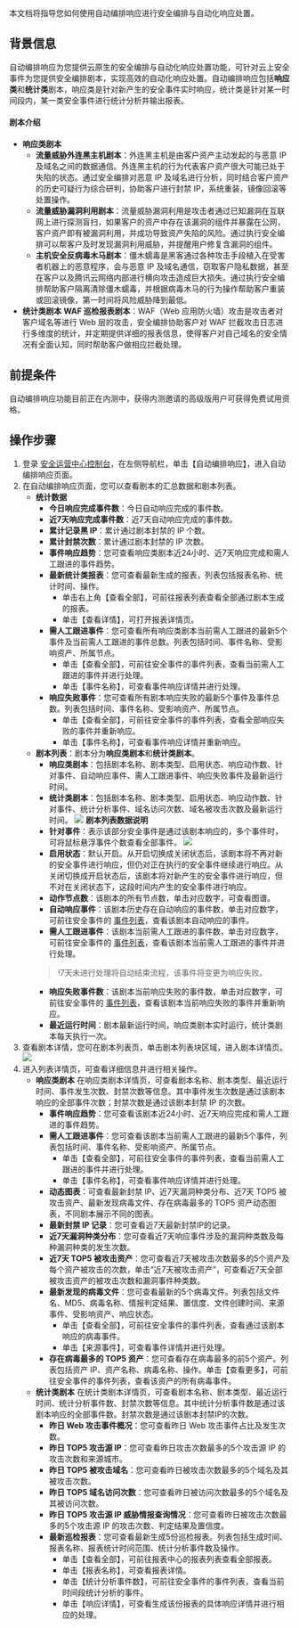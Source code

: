 本文档将指导您如何使用自动编排响应进行安全编排与自动化响应处置。
## 背景信息
自动编排响应为您提供云原生的安全编排与自动化响应处置功能，可针对云上安全事件为您提供安全编排剧本，实现高效的自动化响应处置。自动编排响应包括**响应类**和**统计类**剧本，响应类是针对新产生的安全事件实时响应，统计类是针对某一时间段内，某一类安全事件进行统计分析并输出报表。
#### 剧本介绍
- **响应类剧本**
	- **流量威胁外连黑主机剧本**：外连黑主机是由客户资产主动发起的与恶意 IP 及域名之间的数据通信。外连黑主机的行为代表客户资产很大可能已处于失陷的状态。通过安全编排对恶意 IP 及域名进行分析，同时结合客户资产的历史可疑行为综合研判，协助客户进行封禁 IP，系统重装，镜像回滚等处置操作。
	- **流量威胁漏洞利用剧本**：流量威胁漏洞利用是攻击者通过已知漏洞在互联网上进行探测盲扫，如果客户的资产中存在该漏洞的组件并暴露在公网，客户资产即有被漏洞利用，并成功导致资产失陷的风险。通过执行安全编排可以帮客户及时发现漏洞利用威胁，并提醒用户修复含漏洞的组件。
	- **主机安全反病毒木马剧本**：僵木蠕毒是黑客通过各种攻击手段植入在受害者机器上的恶意程序，会与恶意 IP 及域名通信，窃取客户隐私数据，甚至在客户以及腾讯云网络内部进行横向攻击造成巨大损失。通过执行安全编排帮助客户隔离清除僵木蠕毒，并根据病毒木马的行为操作帮助客户重装或回滚镜像，第一时间将风险威胁降到最低。
- **统计类剧本**
**WAF 巡检报表剧本**：WAF（Web 应用防火墙）攻击是攻击者对客户域名等进行 Web 层的攻击，安全编排协助客户对 WAF 拦截攻击日志进行多维度的统计，并定期提供详细的报表信息，使得客户对自己域名的安全情况有全面认知，同时帮助客户做相应拦截处理。

## 前提条件
自动编排响应功能目前正在内测中，获得内测邀请的高级版用户可获得免费试用资格。

## 操作步骤
1. 登录 [安全运营中心控制台](https://console.cloud.tencent.com/ssav2/soar)，在左侧导航栏，单击【自动编排响应】，进入自动编排响应页面。
2. 在自动编排响应页面，您可以查看剧本的汇总数据和剧本列表。
	- **统计数据**
		- **今日响应完成事件数**：今日自动响应完成的事件数。
		- **近7天响应完成事件数**：近7天自动响应完成的事件数。
		- **累计记录黑 IP**：累计通过剧本封禁的 IP 个数。
		- **累计封禁次数**：累计通过剧本封禁的 IP 次数。
		- **事件响应趋势**：您可查看响应类剧本近24小时、近7天响应完成和需人工跟进的事件趋势。
		- **最新统计类报表**：您可查看最新生成的报表，列表包括报表名称、统计时间、操作。
			- 单击右上角【查看全部】，可前往报表列表查看全部通过剧本生成的报表。
			- 单击【查看详情】，可打开报表详情页。
		- **需人工跟进事件**：您可查看所有响应类剧本当前需人工跟进的最新5个事件及当前需人工跟进的事件总数。列表包括时间、事件名称、受影响资产、所属节点。
			- 单击【查看全部】，可前往安全事件的事件列表，查看当前需人工跟进的事件并进行处理。
			- 单击【事件名称】，可查看事件响应详情并进行处理。
		- **响应失败事件**：您可查看所有剧本响应失败的最新5个事件及事件总数。列表包括时间、事件名称、受影响资产、所属节点。
			- 单击【查看全部】，可前往安全事件的事件列表，查看全部响应失败的事件并重新响应。
			- 单击【事件名称】，可查看事件响应详情并重新响应。
	- **剧本列表**：剧本分为**响应类剧本**和**统计类剧本**。
		- **响应类剧本**：包括剧本名称、剧本类型、启用状态、响应动作数、针对事件、自动响应事件、需人工跟进事件、响应失败事件及最新运行时间。
		- **统计类剧本**：包括剧本名称、剧本类型、启用状态、响应动作数、针对事件、统计分析事件、域名访问次数、域名被攻击次数及最新运行时间。
	![](https://main.qcloudimg.com/raw/f296e4afb6a3a35d6f62665bd50e2500.png)
	**剧本列表数据说明**
		- **针对事件**：表示该部分安全事件是通过该剧本响应的，多个事件时，可将鼠标悬浮事件个数查看全部事件。
	![](https://main.qcloudimg.com/raw/49c9f6aa49eb3a9d5d586012e04e9289.png)
		- **启用状态**：默认开启。从开启切换成关闭状态后，该剧本将不再对新的安全事件进行响应，但仍对正在执行的安全事件继续进行响应。从关闭切换成开启状态后，该剧本将对新产生的安全事件进行响应，但不对在关闭状态下，这段时间内产生的安全事件进行响应。
		- **动作节点数**：该剧本的所有节点数，单击对应数字，可查看图谱。
		- **自动响应事件**：该剧本历史存在自动响应的事件数，单击对应数字，可前往安全事件的 [事件列表](https://console.cloud.tencent.com/ssav2/event/eventList)，查看该剧本自动响应的事件。
		- **需人工跟进事件**：该剧本当前需人工跟进的事件数，单击对应数字，可前往安全事件的 [事件列表](https://console.cloud.tencent.com/ssav2/event/eventList)，查看该剧本当前需人工跟进的事件并进行处理。
		>!7天未进行处理将自动结束流程，该事件将变更为响应失败。
		- **响应失败事件数**：该剧本当前响应失败的事件数，单击对应数字，可前往安全事件的 [事件列表](https://console.cloud.tencent.com/ssav2/event/eventList)，查看该剧本当前响应失败的事件并重新响应。
		- **最近运行时间**：剧本最新运行时间，响应类剧本实时运行，统计类剧本每天执行一次。
3. 查看剧本详情，您可在剧本列表页，单击剧本列表块区域，进入剧本详情页。
![](https://main.qcloudimg.com/raw/c030634647417b6fb3821702163676a9.jpg)
4. 进入列表详情页，可查看详细信息并进行相关操作。
	- **响应类剧本**
在响应类剧本详情页，可查看剧本名称、剧本类型、最近运行时间、事件发生次数、封禁次数等信息。其中事件发生次数是通过该剧本响应的全部事件次数；封禁次数是通过该剧本封禁 IP 的次数。
		- **事件响应趋势**：您可查看该剧本近24小时、近7天响应完成和需人工跟进的事件趋势。
		- **需人工跟进事件**：您可查看该剧本当前需人工跟进的最新5个事件，列表包括时间、事件名称、受影响资产、所属节点。
			- 单击【查看全部】，可前往安全事件的事件列表，查看当前需人工跟进的事件并进行处理。
			- 单击【事件名称】，可查看事件响应详情并进行处理。
		- **动态图表**：可查看最新封禁 IP、近7天漏洞种类分布、近7天 TOP5 被攻击资产、最新发现病毒文件、存在病毒最多的 TOP5 资产动态图表，不同剧本展示不同的图表。
		- **最新封禁 IP 记录**：您可查看近7天最新封禁IP的记录。
		- **近7天漏洞种类分布**：您可查看近7天响应事件涉及的漏洞种类数及每种漏洞种类的发生次数。
		- **近7天 TOP5 被攻击资产**：您可查看近7天被攻击次数最多的5个资产及每个资产被攻击的次数，单击“近7天被攻击资产”，可查看近7天全部被攻击资产的被攻击次数和漏洞事件种类数。
		- **最新发现的病毒文件**：您可查看最新的5个病毒文件。列表包括文件名、MD5、病毒名称、情报判定结果、置信度、文件创建时间、来源事件、受影响资产、响应状态。
			- 单击【查看全部】，可前往安全事件的事件列表，查看通过该剧本响应的病毒事件。
			- 单击【来源事件】，可查看事件详情并进行处理。
		- **存在病毒最多的 TOP5 资产**：您可查看存在病毒最多的前5个资产。列表包括资产 IP、资产名称、病毒名称、操作。单击【查看更多】，可前往安全事件的事件列表，查看该资产的所有病毒事件。
	- **统计类剧本**
在统计类剧本详情页，可查看剧本名称、剧本类型、最近运行时间、统计分析事件数、封禁次数等信息。其中统计分析事件数是通过该剧本响应的全部事件数。封禁次数是通过该剧本封禁IP的次数。
		- **昨日 Web 攻击事件概况**：您可查看昨日 Web 攻击事件占比及发生次数。
		- **昨日 TOP5 攻击源 IP**：您可查看昨日攻击次数最多的5个攻击源 IP 的攻击次数和来源城市。
		- **昨日 TOP5 被攻击域名**：您可查看昨日被攻击次数最多的5个域名及其被攻击次数。
		- **昨日 TOP5 域名访问次数**：您可查看昨日被访问次数最多的5个域名及其被访问次数。
		- **昨日 TOP5 攻击源 IP 威胁情报查询情况**：您可查看昨日被攻击次数最多的5个攻击源 IP 的攻击次数、判定结果及置信度。
		- **最新巡检报表**：您可查看最新生成5份巡检报表。列表包括生成时间、报表名称、报表统计时间范围、统计分析事件数及操作。
			- 单击【查看全部】，可前往报表中心的报表列表查看全部报表。
			- 单击【报表名称】，可查看报表详情。
			- 单击【统计分析事件数】，可前往安全事件的事件列表，查看当前时间段统计分析的事件。
			- 单击【响应详情】，可查看生成该份报表的具体响应详情并进行相应的处理。

